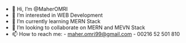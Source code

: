 - 👋 Hi, I’m @MaherOMRI
- 👀 I’m interested in WEB Development
- 🌱 I’m currently learning MERN Stack
- 💞️ I’m looking to collaborate on MERN and MEVN Stack
- 📫 How to reach me: 
                - maher.omri99@gmail.com 
                - 00216 52 501 810

<!---
MaherOMRI/MaherOMRI is a ✨ special ✨ repository because its `README.md` (this file) appears on your GitHub profile.
You can click the Preview link to take a look at your changes.
--->
